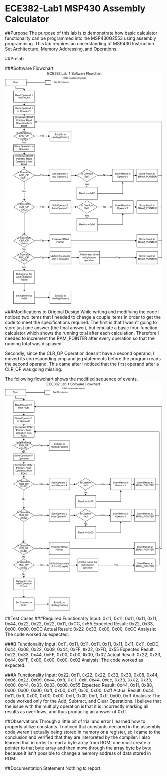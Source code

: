 ECE382-Lab1 MSP430 Assembly Calculator
======================================

##Purpose
The purpose of this lab is to demonstrate how basic calculator functionality can be programmed into the MSP430G2553 using assembly programming. This lab requires an understanding of MSP430 Instruction Set Architecture, Memory Addressing, and Operations.

##Prelab

###Software Flowchart
![alt text](https://github.com/jniquette/ECE382-Lab1/blob/master/images/software_flowchart.png "Original Software Flowchart")

###Modifications to Original Design
While writing and modifying the code I noticed two items that I needed to change a couple items in order to get the code to meet the specifications required. The first is that I wasn't going to store just one answer (the final answer), but emulate a basic four-function calculator which shows the running total after each calculation. Therefore I needed to increment the RAM_POINTER after every operation so that the running total was displayed.

Secondly, since the CLR_OP Operation doesn't have a second operand, I moved its corresponding cmp and jeq statements before the program reads the second operand. This came after I noticed that the first operand after a CLR_OP was going missing.

The following flowchart shows the modified sequence of events.
![alt text](https://github.com/jniquette/ECE382-Lab1/blob/master/images/software_flowchart2.png "Modified Software Flowchart")

##Test Cases
###Required Functionality
Input: 0x11, 0x11, 0x11, 0x11, 0x11, 0x44, 0x22, 0x22, 0x22, 0x11, 0xCC, 0x55
Expected Result: 0x22, 0x33, 0x00, 0x00, 0xCC
Actual Result: 0x22, 0x33, 0x00, 0x00, 0xCC
Analysis: The code worked as expected.

###B Functionality
Input: 0x11, 0x11, 0x11, 0x11, 0x11, 0x11, 0x11, 0x11, 0xDD, 0x44, 0x08, 0x22, 0x09, 0x44, 0xFF, 0x22, 0xFD, 0x55
Expected Result: 0x22, 0x33, 0x44, 0xFF, 0x00, 0x00, 0x00, 0x02
Actual Result: 0x22, 0x33, 0x44, 0xFF, 0x00, 0x00, 0x00, 0x02
Analysis: The code worked as expected.

###A Functionality
Input: 0x22, 0x11, 0x22, 0x22, 0x33, 0x33, 0x08, 0x44, 0x08, 0x22, 0x09, 0x44, 0xff, 0x11, 0xff, 0x44, 0xcc, 0x33, 0x02, 0x33, 0x00, 0x44, 0x33, 0x33, 0x08, 0x55
Expected Result: 0x44, 0x11, 0x88, 0x00, 0x00, 0x00, 0xff, 0x00, 0xff, 0x00, 0x00, 0xff
Actual Result: 0x44, 0x11, 0xff, 0x00, 0x00, 0x00, 0xff, 0x00, 0xff, 0xff, 0x00, 0xff
Analysis: The code worked only for the Add, Subtract, and Clear Operations. I believe that the issue with the multiply operation is that it is incorrectly marking all results as overflows, and thus producing an answer of 0xff.

##Observations
Through a little bit of trial and error I learned how to properly utilize constants. I noticed that constants declared in the assembly code weren't actually being stored in memory or a register, so I came to the conclusion and verified that they are interpreted by the compiler. I also learned that in order to read a byte array from ROM, one must create a pointer to that byte array and then move through the array byte by byte because it isn't possible to change a memory address of data stored in ROM.

##Documentation Statement
Nothing to report.